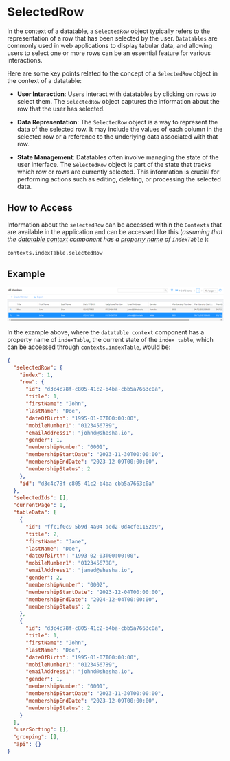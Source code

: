 # SelectedRow

In the context of a datatable, a `SelectedRow` object typically refers to the representation of a row that has been selected by the user. `Datatables` are commonly used in web applications to display tabular data, and allowing users to select one or more rows can be an essential feature for various interactions.

Here are some key points related to the concept of a `SelectedRow` object in the context of a datatable:

- **User Interaction**:
  Users interact with datatables by clicking on rows to select them. The `SelectedRow` object captures the information about the row that the user has selected.

- **Data Representation**:
  The `SelectedRow` object is a way to represent the data of the selected row. It may include the values of each column in the selected row or a reference to the underlying data associated with that row.

- **State Management**:
  Datatables often involve managing the state of the user interface. The `SelectedRow` object is part of the state that tracks which row or rows are currently selected. This information is crucial for performing actions such as editing, deleting, or processing the selected data.

## How to Access

Information about the `selectedRow` can be accessed within the `Contexts` that are available in the application and can be accessed like this (_assuming that the [datatable context](/docs/front-end-basics/form-components/data-display/data-table/datatable-context.md) component has a [property name](/docs/front-end-basics/form-components/common-component-properties#property-name) of `indexTable`_ ):

`contexts.indexTable.selectedRow`

## Example

![Image](./images/selectedRow.png)

In the example above, where the `datatable context` component has a property name of `indexTable`, the current state of the `index table`, which can be accessed through `contexts.indexTable`, would be:

```json
{
  "selectedRow": {
    "index": 1,
    "row": {
      "id": "d3c4c78f-c805-41c2-b4ba-cbb5a7663c0a",
      "title": 1,
      "firstName": "John",
      "lastName": "Doe",
      "dateOfBirth": "1995-01-07T00:00:00",
      "mobileNumber1": "0123456789",
      "emailAddress1": "johnd@shesha.io",
      "gender": 1,
      "membershipNumber": "0001",
      "membershipStartDate": "2023-11-30T00:00:00",
      "membershipEndDate": "2023-12-09T00:00:00",
      "membershipStatus": 2
    },
    "id": "d3c4c78f-c805-41c2-b4ba-cbb5a7663c0a"
  },
  "selectedIds": [],
  "currentPage": 1,
  "tableData": [
    {
      "id": "ffc1f0c9-5b9d-4a04-aed2-0d4cfe1152a9",
      "title": 2,
      "firstName": "Jane",
      "lastName": "Doe",
      "dateOfBirth": "1993-02-03T00:00:00",
      "mobileNumber1": "0123456788",
      "emailAddress1": "janed@shesha.io",
      "gender": 2,
      "membershipNumber": "0002",
      "membershipStartDate": "2023-12-04T00:00:00",
      "membershipEndDate": "2024-12-04T00:00:00",
      "membershipStatus": 2
    },
    {
      "id": "d3c4c78f-c805-41c2-b4ba-cbb5a7663c0a",
      "title": 1,
      "firstName": "John",
      "lastName": "Doe",
      "dateOfBirth": "1995-01-07T00:00:00",
      "mobileNumber1": "0123456789",
      "emailAddress1": "johnd@shesha.io",
      "gender": 1,
      "membershipNumber": "0001",
      "membershipStartDate": "2023-11-30T00:00:00",
      "membershipEndDate": "2023-12-09T00:00:00",
      "membershipStatus": 2
    }
  ],
  "userSorting": [],
  "grouping": [],
  "api": {}
}
```
